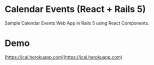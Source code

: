 # Calendar Events (React + Rails 5)
Sample Calendar Events Web App in Rails 5 using React Components.

# Demo
[https://jcal.herokuapp.com](https://jcal.herokuapp.com)
